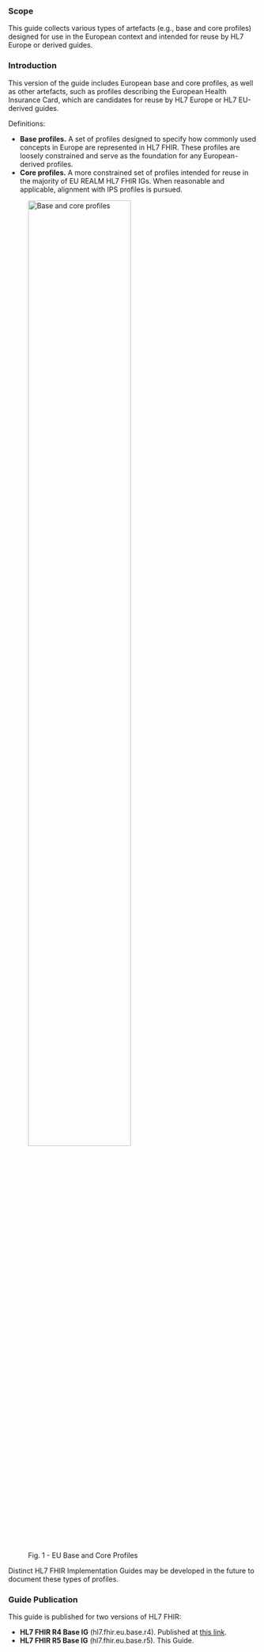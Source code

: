 ### Scope

This guide collects various types of artefacts (e.g., base and core profiles) designed for use in the European context and intended for reuse by HL7 Europe or derived guides.

### Introduction

This version of the guide includes European base and core profiles, as well as other artefacts, such as profiles describing the European Health Insurance Card, which are candidates for reuse by HL7 Europe or HL7 EU-derived guides.


Definitions:

- **Base profiles.** A set of profiles designed to specify how commonly used concepts in Europe are represented in HL7 FHIR. These profiles are loosely constrained and serve as the foundation for any European-derived profiles.
- **Core profiles.** A more constrained set of profiles intended for reuse in the majority of EU REALM HL7 FHIR IGs. When reasonable and applicable, alignment with IPS profiles is pursued.


<div>
  <p></p>
  <figure>
    <img src="home-1.png" alt="Base and core profiles" width="70%"/>
    <figcaption>Fig. 1 - EU Base and Core Profiles</figcaption>
  </figure>
  <p></p>
</div>

Distinct HL7 FHIR Implementation Guides may be developed in the future to document these types of profiles.


### Guide Publication

This guide is published for two versions of HL7 FHIR:


- **HL7 FHIR R4 Base IG** (hl7.fhir.eu.base.r4). Published at [this link](https://build.fhir.org/ig/hl7-eu/base).
- **HL7 FHIR R5 Base IG** (hl7.fhir.eu.base.r5). This Guide.

